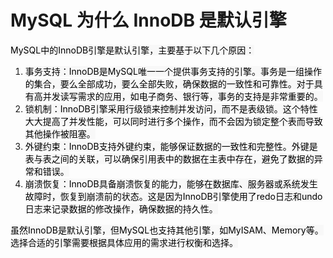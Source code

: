 # MySQL 为什么 InnoDB 是默认引擎

<font style="color:rgb(0, 0, 0);background-color:rgb(248, 248, 248);">MySQL中的InnoDB引擎是默认引擎，主要基于以下几个原因：</font>

1. <font style="color:rgb(0, 0, 0);background-color:rgb(248, 248, 248);">事务支持：InnoDB是MySQL唯一一个提供事务支持的引擎。事务是一组操作的集合，要么全部成功，要么全部失败，确保数据的一致性和可靠性。对于具有高并发读写需求的应用，如电子商务、银行等，事务的支持是非常重要的。</font>
2. <font style="color:rgb(0, 0, 0);background-color:rgb(248, 248, 248);">锁机制：InnoDB引擎采用行级锁来控制并发访问，而不是表级锁。这个特性大大提高了并发性能，可以同时进行多个操作，而不会因为锁定整个表而导致其他操作被阻塞。</font>
3. <font style="color:rgb(0, 0, 0);background-color:rgb(248, 248, 248);">外键约束：InnoDB支持外键约束，能够保证数据的一致性和完整性。外键是表与表之间的关联，可以确保引用表中的数据在主表中存在，避免了数据的异常和错误。</font>
4. <font style="color:rgb(0, 0, 0);background-color:rgb(248, 248, 248);">崩溃恢复：InnoDB具备崩溃恢复的能力，能够在数据库、服务器或系统发生故障时，恢复到崩溃前的状态。这是因为InnoDB引擎使用了redo日志和undo日志来记录数据的修改操作，确保数据的持久性。</font>

<font style="color:rgb(0, 0, 0);background-color:rgb(248, 248, 248);">虽然InnoDB是默认引擎，但MySQL也支持其他引擎，如MyISAM、Memory等。选择合适的引擎需要根据具体应用的需求进行权衡和选择。</font>
